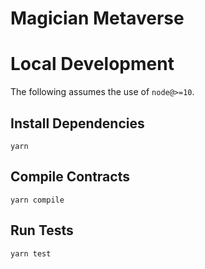 # Magician Metaverse

# Local Development

The following assumes the use of `node@>=10`.

## Install Dependencies

`yarn`

## Compile Contracts

`yarn compile`

## Run Tests

`yarn test`
